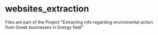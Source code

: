 # websites_extraction
Files are part of the Project "Extracting info regarding enviromental action from Greek businesses in Energy field"
